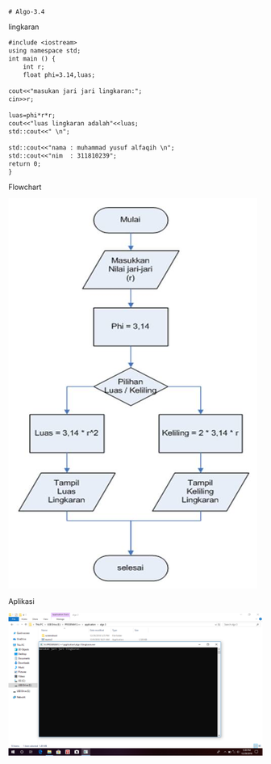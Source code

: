     # Algo-3.4
lingkaran

    #include <iostream>
    using namespace std;
    int main () {
        int r;
        float phi=3.14,luas;

    cout<<"masukan jari jari lingkaran:";
    cin>>r;

    luas=phi*r*r;
    cout<<"luas lingkaran adalah"<<luas;
    std::cout<<" \n";

    std::cout<<"nama : muhammad yusuf alfaqih \n";
    std::cout<<"nim  : 311810239";
    return 0;
    }
    
   Flowchart
   
   ![img](https://github.com/muhammadyusufalfaqih/Algo-3.4/blob/master/lingkaran.jpg)
   
   Aplikasi
   
   ![img](https://github.com/muhammadyusufalfaqih/Algo-3.4/blob/master/lingkaran%20img.png)
